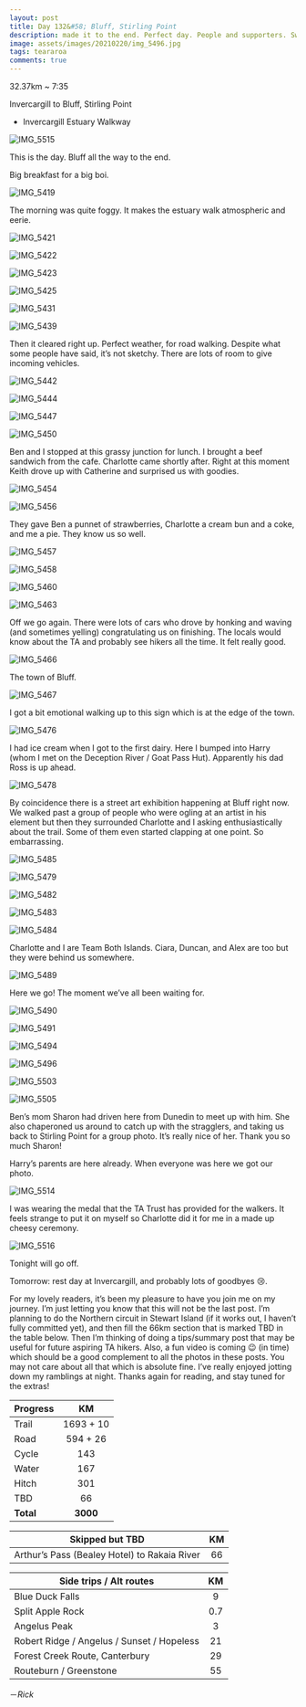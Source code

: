```yaml
---
layout: post
title: Day 132&#58; Bluff, Stirling Point
description: made it to the end. Perfect day. People and supporters. Sweat, tears, blood and guts. 
image: assets/images/20210220/img_5496.jpg
tags: teararoa
comments: true
---
```


32.37km ~ 7:35

Invercargill to Bluff, Stirling Point

- Invercargill Estuary Walkway

![IMG_5515](/assets/images/20210220/img_5515.jpg)

This is the day. Bluff all the way to the end. 

Big breakfast for a big boi.

![IMG_5419](/assets/images/20210220/img_5419.jpg)

The morning was quite foggy. It makes the estuary walk atmospheric and eerie. 

![IMG_5421](/assets/images/20210220/img_5421.jpg)

![IMG_5422](/assets/images/20210220/img_5422.jpg)

![IMG_5423](/assets/images/20210220/img_5423.jpg)

![IMG_5425](/assets/images/20210220/img_5425.jpg)

![IMG_5431](/assets/images/20210220/img_5431.jpg)

![IMG_5439](/assets/images/20210220/img_5439.jpg)

Then it cleared right up. Perfect weather, for road walking. Despite what some people have said, it’s not sketchy. There are lots of room to give incoming vehicles.

![IMG_5442](/assets/images/20210220/img_5442.jpg)

![IMG_5444](/assets/images/20210220/img_5444.jpg)

![IMG_5447](/assets/images/20210220/img_5447.jpg)

![IMG_5450](/assets/images/20210220/img_5450.jpg)

Ben and I stopped at this grassy junction for lunch. I brought a beef sandwich from the cafe. Charlotte came shortly after. Right at this moment Keith drove up with Catherine and surprised us with goodies. 

![IMG_5454](/assets/images/20210220/img_5454.jpg)

![IMG_5456](/assets/images/20210220/img_5456.jpg)

They gave Ben a punnet of strawberries, Charlotte a cream bun and a coke, and me a pie. They know us so well. 

![IMG_5457](/assets/images/20210220/img_5457.jpg)

![IMG_5458](/assets/images/20210220/img_5458.jpg)

![IMG_5460](/assets/images/20210220/img_5460.jpg)

![IMG_5463](/assets/images/20210220/img_5463.jpg)

Off we go again. There were lots of cars who drove by honking and waving (and sometimes yelling) congratulating us on finishing. The locals would know about the TA and probably see hikers all the time. It felt really good. 

![IMG_5466](/assets/images/20210220/img_5466.jpg)

The town of Bluff. 

![IMG_5467](/assets/images/20210220/img_5467.jpg)

I got a bit emotional walking up to this sign which is at the edge of the town. 

![IMG_5476](/assets/images/20210220/img_5476.jpg)

I had ice cream when I got to the first dairy. Here I bumped into Harry (whom I met on the Deception River / Goat Pass Hut). Apparently his dad Ross is up ahead. 

![IMG_5478](/assets/images/20210220/img_5478.jpg)

By coincidence there is a street art exhibition happening at Bluff right now. We walked past a group of people who were ogling at an artist in his element but then they surrounded Charlotte and I asking enthusiastically about the trail. Some of them even started clapping at one point. So embarrassing. 

![IMG_5485](/assets/images/20210220/img_5485.jpg)

![IMG_5479](/assets/images/20210220/img_5479.jpg)

![IMG_5482](/assets/images/20210220/img_5482.jpg)

![IMG_5483](/assets/images/20210220/img_5483.jpg)

![IMG_5484](/assets/images/20210220/img_5484.jpg)

Charlotte and I are Team Both Islands. Ciara, Duncan, and Alex are too but they were behind us somewhere. 

![IMG_5489](/assets/images/20210220/img_5489.jpg)

Here we go! The moment we’ve all been waiting for. 

![IMG_5490](/assets/images/20210220/img_5490.jpg)

![IMG_5491](/assets/images/20210220/img_5491.jpg)

![IMG_5494](/assets/images/20210220/img_5494.jpg)

![IMG_5496](/assets/images/20210220/img_5496.jpg)

![IMG_5503](/assets/images/20210220/img_5503.jpg)

![IMG_5505](/assets/images/20210220/img_5505.jpg)

Ben’s mom Sharon had driven here from Dunedin to meet up with him. She also chaperoned us around to catch up with the stragglers, and taking us back to Stirling Point for a group photo. It’s really nice of her. Thank you so much Sharon!

Harry’s parents are here already. When everyone was here we got our photo. 

![IMG_5514](/assets/images/20210220/img_5514.jpg)

I was wearing the medal that the TA Trust has provided for the walkers. It feels strange to put it on myself so Charlotte did it for me in a made up cheesy ceremony. 

![IMG_5516](/assets/images/20210220/img_5516.jpg)

Tonight will go off. 

Tomorrow: rest day at Invercargill, and probably lots of goodbyes 😢. 

For my lovely readers, it’s been my pleasure to have you join me on my journey. I’m just letting you know that this will not be the last post. I’m planning to do the Northern circuit in Stewart Island (if it works out, I haven’t fully committed yet), and then fill the 66km section that is marked TBD in the table below. Then I’m thinking of doing a tips/summary post that may be useful for future aspiring TA hikers. Also, a fun video is coming 😉 (in time) which should be a good complement to all the photos in these posts. You may not care about all that which is absolute fine. I’ve really enjoyed jotting down my ramblings at night. Thanks again for reading, and stay tuned for the extras!

| Progress | KM |
| ---- |:----:|
| Trail | 1693 + 10 |
| Road | 594 + 26 |
| Cycle | 143 |
| Water | 167 |
| Hitch | 301 |
| TBD | 66 |
| **Total** | **3000** |

| Skipped but TBD | KM |
| ---- |:----:|
| Arthur’s Pass (Bealey Hotel) to Rakaia River | 66 |

| Side trips / Alt routes | KM |
| ---- |:----:|
| Blue Duck Falls | 9 |
| Split Apple Rock | 0.7 |
| Angelus Peak | 3 |
| Robert Ridge / Angelus / Sunset / Hopeless | 21 |
| Forest Creek Route, Canterbury | 29 |
| Routeburn / Greenstone | 55 |

－_Rick_